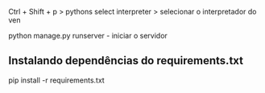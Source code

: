 Ctrl + Shift + p > pythons select interpreter > selecionar o interpretador do ven

python manage.py runserver - iniciar o servidor

## Instalando dependências do requirements.txt

pip install -r requirements.txt
